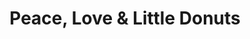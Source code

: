 ---
title: "Peace, Love & Little Donuts"
url: /pittsburgh/peace-love-and-little-donuts/
shop: bakery
---